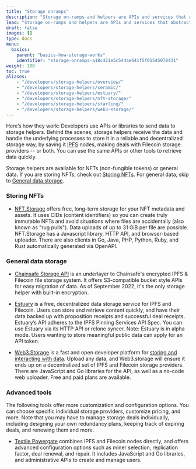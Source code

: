 ```yaml
---
title: "Storage onramps"
description: "Storage on-ramps and helpers are APIs and services that abstract Filecoin dealmaking into simple, streamlined API calls. They are the simplest way to integrate Filecoin storage into your application or smart contract."
lead: "Storage on-ramps and helpers are APIs and services that abstract Filecoin dealmaking into simple, streamlined API calls. They are the simplest way to integrate Filecoin storage into your application or smart contract."
draft: false
images: []
type: docs
menu:
  basics:
    parent: "basics-how-storage-works"
    identifier: "storage-onramps-a18c421e5c544ae641f5f01545078431"
weight: 100
toc: true
aliases:
    - "/developers/storage-helpers/overview/"
    - "/developers/storage-helpers/ceramic/"
    - "/developers/storage-helpers/estuary/"
    - "/developers/storage-helpers/nft-storage/"
    - "/developers/storage-helpers/starling/"
    - "/developers/storage-helpers/web3-storage/"
---
```


Here’s how they work: Developers use APIs or libraries to send data to storage helpers. Behind the scenes, storage helpers receive the data and handle the underlying processes to store it in a reliable and decentralized storage way, by saving it [IPFS](https://ipfs.tech) nodes, making deals with Filecoin storage providers -- or both. You can use the same APIs or other tools to retrieve data quickly.

Storage helpers are available for NFTs (non-fungible tokens) or general data. If you are storing NFTs, check out [Storing NFTs](#storing-NFTs). For general data, skip to [General data storage](#general-data-storage).

### Storing NFTs

- [NFT.Storage](https://nft.storage/) offers free, long-term storage for your NFT metadata and assets. It uses CIDs (content identifiers) so you can create truly immutable NFTs and avoid situations where files are accidentally  (also known as "rug pulls"). Data uploads of up to 31 GiB per file are possible. NFT.Storage has a Javascript library, HTTP API, and browser-based uploader. There are also clients in Go, Java, PHP, Python, Ruby, and Rust automatically generated via OpenAPI.

### General data storage

- [Chainsafe Storage API](https://docs.storage.chainsafe.io) is an underlayer to Chainsafe's encrypted IPFS & Filecoin file storage system. It offers S3-compatible bucket style APIs for easy migration of data. As of September 2022, it's the only storage helper with built-in encryption.

- [Estuary](https://docs.estuary.tech) is a free, decentralized data storage service for IPFS and Filecoin. Users can store and retrieve content quickly, and have their data backed up with proposition receipts and successful deal receipts. Estuary’s API adheres to the IPFS Pinning Services API Spec. You can use Estuary via its HTTP API or rclone syncer. Note: Estuary is in alpha mode. Users wanting to store meaningful public data can apply for an API token.

- [Web3.Storage](https://web3.storage/docs) is a fast and open developer platform for [storing and interacting with data](https://blog.web3.storage/posts/say-hello-to-the-data-layer-1-3-intro-to-web3-storage). Upload any data, and Web3.storage will ensure it ends up on a decentralized set of IPFS and Filecoin storage providers. There are JavaScript and Go libraries for the API, as well as a no-code web uploader. Free and paid plans are available.

### Advanced tools

The following tools offer more customization and configuration options. You can choose specific individual storage providers, customize pricing, and more. Note that you may have to manage storage deals individually, including designing your own redundancy plans, keeping track of expiring deals, and renewing them and more.

- [Textile Powergate](https://docs.textile.io/powergate/) combines IPFS and Filecoin nodes directly, and offers advanced configuration options such as miner selection, replication factor, deal renewal, and repair. It includes JavaScript and Go libraries, and administrative APIs to create and manage users.
